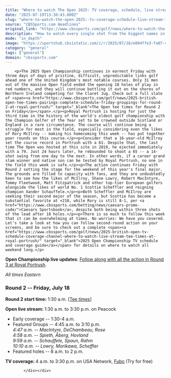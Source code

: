 ```yaml
---
title: "Where to watch The Open 2025: TV coverage, schedule, live stream for Rory McIlroy in Round 2 on Friday"
date: "2025-07-19T13:30:43.000Z"
slug: "where-to-watch-the-open-2025:-tv-coverage-schedule-live-stream-for-rory-mcilroy-in-round-2-on-friday"
source: "CBSSports.com Headlines"
original_link: "https://www.cbssports.com/golf/news/where-to-watch-the-open-2025-tv-coverage-schedule-live-stream-for-rory-mcilroy-in-round-2-on-friday/"
description: "How to watch every single shot from the biggest names in golf throughout Round 2 at the 2025 Open Championship"
mode: "in_depth"
image: "https://sportshub.cbsistatic.com/i/r/2025/07/18/e804ffe3-fa07-44aa-b4bb-234870dc5847/thumbnail/1200x675/cdfa03fba4ed64d2f24efd86eafc2f1d/rory-mcilroy-crowd-open-g.jpg"
category: "general"
tags: ["general"]
domain: "cbssports.com"
---
```

<div id="readability-page-1" class="page"><div>
        
        
                            
                
        <p>The 2025 Open Championship continues in earnest Friday with three days of days of pristine, difficult, unpredictable links golf ahead one of the United Kingdom's most notable courses. Only 31 men out of the massive Open field ended the opening 18 holes of play in red numbers, and they will continue battling it out on the shores of Northern Ireland competing for the Claret Jug. Check out a full slate of <span><a href="https://www.cbssports.com/golf/news/2025-british-open-tee-times-pairings-complete-schedule-friday-groupings-for-round-2-at-royal-portrush/" target="_blank">The Open tee times for Round 2 on Friday</a></span>.</p><p>Royal Portrush is hosting for just the third time in the history of the world's oldest golf championship with the Champion Golfer of the Year set to be crowned outside Scotland or England in a rare circumstance. The course will continue being a struggle for most in the field, especially considering even the likes of Rory McIlroy -- making his homecoming this week -- has put together poor rounds on this course.</p><p>Consider that a 16-year-old McIlroy set the course record in Portrush with a 61. Despite that, the last time The Open was hosted at this site in 2019, he ejected immediately with a 79. Just 24 hours later, he rebounded to shoot a 65 -- a 14-shot swing from one day to the next. In other words, if a career grand slam winner and native son can be tested by Royal Portrush, no one in the field this week is safe.</p><p>The action continues Friday with Round 2 setting the stage for the weekend of this year's final major. The grounds are filled to capacity with fans, and they are undoubtedly keen to see how the likes of McIlroy, Shane Lowry, Robert MacIntyre, Tommy Fleetwood, Matt Fitzpatrick and other top-tier European golfers alongside the likes of world No. 1 Scottie Scheffler and reigning champion Xander Schauffele.</p><p>Both Scheffler and McIlroy are seeking their second major of the season, but Scottie has become a substantial favorite at +210, while Rory is still 8-1, per <a href="https://www.cbssports.com/betting/news/caesars-promo-code/">Caesars Sportsbook</a>, despite both being within three shots of the lead after 18 holes.</p><p>There is so much to follow this week that it can be overwhelming at times. No worries: We have you covered. Let's take a look at how you can follow second-round action on your screens, and be sure to check out a complete <span><a href="https://www.cbssports.com/golf/news/2025-british-open-tv-schedule-coverage-channel-where-to-watch-live-stream-tee-times-at-royal-portrush/" target="_blank">2025 Open Championship TV schedule and coverage guide</a></span> for details on where to watch all weekend long.</p>
        

<p><strong>Open Championship live updates</strong>: <span><a href="https://www.cbssports.com/" target="_blank">Follow along with all the action in Round 3 at Royal Portrush</a></span>.</p><p><em>All times Eastern</em></p><h3>Round 2 -- Friday, July 18</h3><p><strong>Round 2 start time:</strong>&nbsp;1:30 a.m. [<span><a href="https://www.cbssports.com/golf/news/2025-british-open-tee-times-pairings-complete-schedule-friday-groupings-for-round-2-at-royal-portrush/" target="_blank">Tee times</a></span>]</p><p><strong>Open live stream:&nbsp;</strong>1:30 a.m. to 3:30 p.m. on Peacock</p>
        

<ul><li>Early coverage -- 1:30-4 a.m.</li><li>Featured Groups -- 4:45 a.m. to 3:10 p.m.<br><em>4:47 a.m. -- MacIntyre, DeChambeau, Rose</em><br><em>4:58 a.m. -- Spieth, Åberg, Hovland</em><br><em>9:59 a.m. -- Schauffele, Spaun, Rahm</em><br><em>10:10 a.m. -- Lowry, Morikawa, Scheffler</em><br></li><li>Featured holes -- 8 a.m. to 2 p.m.</li></ul><p><strong>TV coverage:&nbsp;</strong>4 a.m. to 3:30 p.m. on USA Network,&nbsp;<a href="https://www.fubo.tv/lp/sports/?irad=368998&amp;irmp=416484&amp;utm_source=CBSi_GeneralSports&amp;utm_campaign=CBSi" target="_blank" rel="nofollow">Fubo</a>&nbsp;(Try for free)</p>


        
            </div></div>
